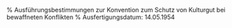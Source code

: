 % Ausführungsbestimmungen zur Konvention zum Schutz von Kulturgut bei bewaffneten Konflikten
% Ausfertigungsdatum: 14.05.1954
 